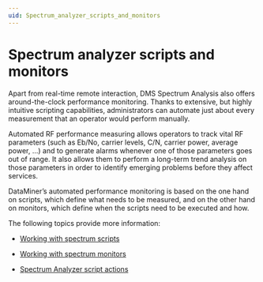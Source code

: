 ```yaml
---
uid: Spectrum_analyzer_scripts_and_monitors
---
```


# Spectrum analyzer scripts and monitors

Apart from real-time remote interaction, DMS Spectrum Analysis also offers around-the-clock performance monitoring. Thanks to extensive, but highly intuitive scripting capabilities, administrators can automate just about every measurement that an operator would perform manually.

Automated RF performance measuring allows operators to track vital RF parameters (such as Eb/No, carrier levels, C/N, carrier power, average power, ...) and to generate alarms whenever one of those parameters goes out of range. It also allows them to perform a long-term trend analysis on those parameters in order to identify emerging problems before they affect services.

DataMiner’s automated performance monitoring is based on the one hand on scripts, which define what needs to be measured, and on the other hand on monitors, which define when the scripts need to be executed and how.

The following topics provide more information:

- [Working with spectrum scripts](xref:Working_with_spectrum_scripts)

- [Working with spectrum monitors](xref:Working_with_spectrum_monitors)

- [Spectrum Analyzer script actions](xref:Spectrum_Analyzer_script_actions)
